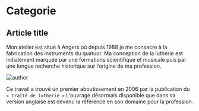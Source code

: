# Categorie

## Article title

Mon atelier est situé à Angers où depuis 1988 je me consacre à la fabrication des instruments du quatuor. Ma conception de la lutherie est initialement marquée par une formations scientifique et musicale puis par une longue recherche historique sur l’origine de ma profession.

![author](https://lutherie.github.io/page0/files/stacks_image_8_1.png)

Ce travail a trouvé un premier aboutissement en 2006 par la publication du `« Traité de lutherie »` L'ouvrage désormais disponible que dans sa version anglaise est devenu la référence en son domaine pour la profession.
